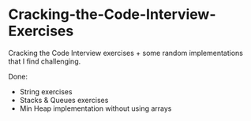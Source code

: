 # Cracking-the-Code-Interview-Exercises

Cracking the Code Interview exercises + some random implementations that I find challenging.

Done: 

- String exercises 
- Stacks & Queues exercises
- Min Heap implementation without using arrays